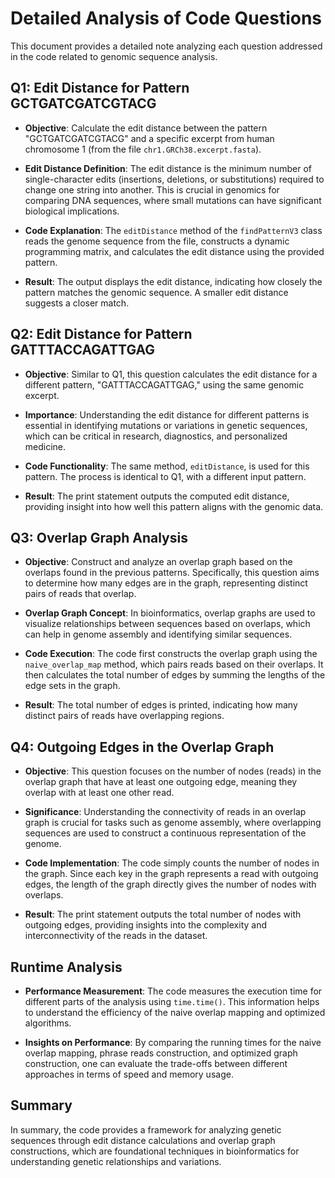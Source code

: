 # Detailed Analysis of Code Questions

This document provides a detailed note analyzing each question addressed in the code related to genomic sequence analysis.

## Q1: Edit Distance for Pattern GCTGATCGATCGTACG

- **Objective**: Calculate the edit distance between the pattern "GCTGATCGATCGTACG" and a specific excerpt from human chromosome 1 (from the file `chr1.GRCh38.excerpt.fasta`).
  
- **Edit Distance Definition**: The edit distance is the minimum number of single-character edits (insertions, deletions, or substitutions) required to change one string into another. This is crucial in genomics for comparing DNA sequences, where small mutations can have significant biological implications.
  
- **Code Explanation**: The `editDistance` method of the `findPatternV3` class reads the genome sequence from the file, constructs a dynamic programming matrix, and calculates the edit distance using the provided pattern.
  
- **Result**: The output displays the edit distance, indicating how closely the pattern matches the genomic sequence. A smaller edit distance suggests a closer match.

## Q2: Edit Distance for Pattern GATTTACCAGATTGAG

- **Objective**: Similar to Q1, this question calculates the edit distance for a different pattern, "GATTTACCAGATTGAG," using the same genomic excerpt.
  
- **Importance**: Understanding the edit distance for different patterns is essential in identifying mutations or variations in genetic sequences, which can be critical in research, diagnostics, and personalized medicine.
  
- **Code Functionality**: The same method, `editDistance`, is used for this pattern. The process is identical to Q1, with a different input pattern.
  
- **Result**: The print statement outputs the computed edit distance, providing insight into how well this pattern aligns with the genomic data.

## Q3: Overlap Graph Analysis

- **Objective**: Construct and analyze an overlap graph based on the overlaps found in the previous patterns. Specifically, this question aims to determine how many edges are in the graph, representing distinct pairs of reads that overlap.
  
- **Overlap Graph Concept**: In bioinformatics, overlap graphs are used to visualize relationships between sequences based on overlaps, which can help in genome assembly and identifying similar sequences.
  
- **Code Execution**: The code first constructs the overlap graph using the `naive_overlap_map` method, which pairs reads based on their overlaps. It then calculates the total number of edges by summing the lengths of the edge sets in the graph.
  
- **Result**: The total number of edges is printed, indicating how many distinct pairs of reads have overlapping regions.

## Q4: Outgoing Edges in the Overlap Graph

- **Objective**: This question focuses on the number of nodes (reads) in the overlap graph that have at least one outgoing edge, meaning they overlap with at least one other read.
  
- **Significance**: Understanding the connectivity of reads in an overlap graph is crucial for tasks such as genome assembly, where overlapping sequences are used to construct a continuous representation of the genome.
  
- **Code Implementation**: The code simply counts the number of nodes in the graph. Since each key in the graph represents a read with outgoing edges, the length of the graph directly gives the number of nodes with overlaps.
  
- **Result**: The print statement outputs the total number of nodes with outgoing edges, providing insights into the complexity and interconnectivity of the reads in the dataset.

## Runtime Analysis

- **Performance Measurement**: The code measures the execution time for different parts of the analysis using `time.time()`. This information helps to understand the efficiency of the naive overlap mapping and optimized algorithms.
  
- **Insights on Performance**: By comparing the running times for the naive overlap mapping, phrase reads construction, and optimized graph construction, one can evaluate the trade-offs between different approaches in terms of speed and memory usage.

## Summary

In summary, the code provides a framework for analyzing genetic sequences through edit distance calculations and overlap graph constructions, which are foundational techniques in bioinformatics for understanding genetic relationships and variations.
